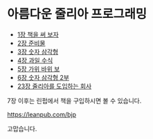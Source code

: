 # 아름다운 줄리아 프로그래밍

* [1장 책을 써 보자](chapter-1.md)
* [2장 준비물](chapter-2.md)
* [3장 숫자 삼각형](chapter-3.md)
* [4장 과일 수식](chapter-4.md)
* [5장 가위 바위 보](chapter-5.md)
* [6장 숫자 삼각형 2부](chapter-6.md)
* [23장 줄리아를 도입하는 회사](chapter-23.md)


7장 이후는 린펍에서 책을 구입하시면 볼 수 있습니다.

https://leanpub.com/bjp

고맙습니다.
